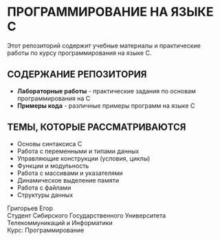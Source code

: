 # ПРОГРАММИРОВАНИЕ НА ЯЗЫКЕ C

Этот репозиторий содержит учебные материалы и практические работы по курсу программирования на языке C.

## СОДЕРЖАНИЕ РЕПОЗИТОРИЯ

- **Лабораторные работы** - практические задания по основам программирования на C
- **Примеры кода** - различные примеры программ на языке C

## ТЕМЫ, КОТОРЫЕ РАССМАТРИВАЮТСЯ

- Основы синтаксиса C
- Работа с переменными и типами данных
- Управляющие конструкции (условия, циклы)
- Функции и модульность
- Работа с массивами и указателями
- Динамическое выделение памяти
- Работа с файлами
- Структуры данных

Григорьев Егор  
Студент Сибирского Государственного Университета Телекоммуникаций и Информатики  
Курс: Программирование

